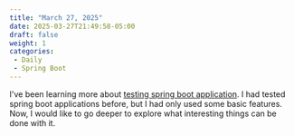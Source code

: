 ```yaml
---
title: "March 27, 2025"
date: 2025-03-27T21:49:58-05:00
draft: false
weight: 1
categories:
 - Daily
 - Spring Boot
---
```


I've been learning more about [testing spring boot application](https://docs.spring.io/spring-boot/reference/testing/spring-boot-applications.html). I had tested spring boot applications before, but I had only used some basic features. Now, I would like to go deeper to explore what interesting things can be done with it.